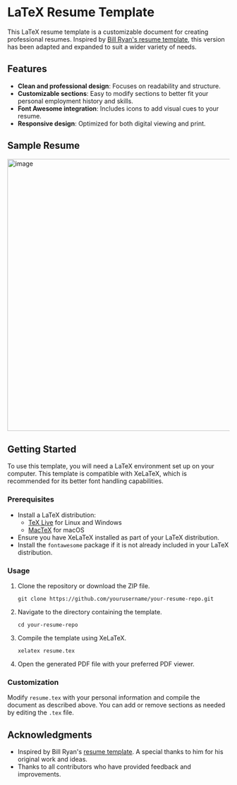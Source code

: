 
# LaTeX Resume Template

This LaTeX resume template is a customizable document for creating professional resumes. Inspired by [Bill Ryan's resume template](https://github.com/billryan/resume/tree/master), this version has been adapted and expanded to suit a wider variety of needs.

## Features

- **Clean and professional design**: Focuses on readability and structure.
- **Customizable sections**: Easy to modify sections to better fit your personal employment history and skills.
- **Font Awesome integration**: Includes icons to add visual cues to your resume.
- **Responsive design**: Optimized for both digital viewing and print.

## Sample Resume

<img width="617" alt="image" src="https://github.com/KYang72Bcit/Resume_Template_LaTex/assets/90719969/084e7293-c99e-4a20-8d5d-a40410828419">

## Getting Started

To use this template, you will need a LaTeX environment set up on your computer. This template is compatible with XeLaTeX, which is recommended for its better font handling capabilities.

### Prerequisites

- Install a LaTeX distribution:
  - [TeX Live](https://tug.org/texlive/) for Linux and Windows
  - [MacTeX](http://www.tug.org/mactex/) for macOS
- Ensure you have XeLaTeX installed as part of your LaTeX distribution.
- Install the `fontawesome` package if it is not already included in your LaTeX distribution.

### Usage

1. Clone the repository or download the ZIP file.
   ```
   git clone https://github.com/yourusername/your-resume-repo.git
   ```
2. Navigate to the directory containing the template.
   ```
   cd your-resume-repo
   ```
3. Compile the template using XeLaTeX.
   ```
   xelatex resume.tex
   ```
4. Open the generated PDF file with your preferred PDF viewer.

### Customization

Modify `resume.tex` with your personal information and compile the document as described above. You can add or remove sections as needed by editing the `.tex` file.

## Acknowledgments

- Inspired by Bill Ryan's [resume template](https://github.com/billryan/resume/tree/master). A special thanks to him for his original work and ideas.
- Thanks to all contributors who have provided feedback and improvements.
